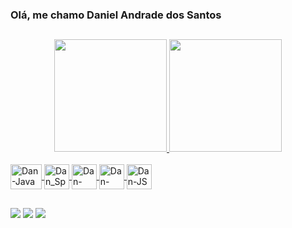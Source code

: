 ### Olá, me chamo Daniel Andrade dos Santos

##

<div align="center">
  <a href="https://github.com/DanielASantos">
  <img height="180em" src="https://github-readme-stats.vercel.app/api?username=DanielASantos&show_icons=true&theme=dark&include_all_commits=true&count_private=true"/>
  <img height="180em" src="https://github-readme-stats.vercel.app/api/top-langs/?username=DanielASantos&layout=compact&langs_count=7&theme=dark"/>
</div>
  
 <div style="display: inline_block"><br>
  <img align="center" alt="Dan-Java" height="40" width="50" src="https://cdn.jsdelivr.net/gh/devicons/devicon/icons/java/java-original.svg">
  <img align="center" alt="Dan_Spring" height="40" width="40" src="https://cdn.jsdelivr.net/gh/devicons/devicon/icons/spring/spring-original.svg"> 
  <img align="center" alt="Dan-HTML " height="40" width="40" src="https://cdn.jsdelivr.net/gh/devicons/devicon/icons/html5/html5-original.svg">  
  <img align="center" alt="Dan-CSS" height="40" width="40" src="https://cdn.jsdelivr.net/gh/devicons/devicon/icons/css3/css3-original.svg">
  <img align="center" alt="Dan-JS" height="40" width="40" src="https://cdn.jsdelivr.net/gh/devicons/devicon/icons/javascript/javascript-original.svg">
</div>

  ##
    
<div> 
  <a href = "mailto:daniel.andradesantos88@gmail.com"><img src="https://img.shields.io/badge/Gmail-D14836?style=for-the-badge&logo=gmail&logoColor=white"></a>
  <a href="https://www.linkedin.com/in/danielsantos88/" target="_blank"><img src="https://img.shields.io/badge/LinkedIn-0077B5?style=for-the-badge&logo=linkedin&logoColor=white" target="_blank"></a> 
  <a href="https://twitter.com/Danield35394937" target="_blank"><img src="https://img.shields.io/badge/Twitter-1DA1F2?style=for-the-badge&logo=twitter&logoColor=white"></a>
</div>


